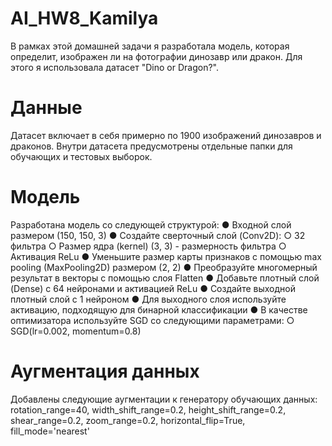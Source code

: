 # AI_HW8_Kamilya
В рамках этой домашней задачи я разработала модель, которая определит, изображен ли на фотографии динозавр или дракон. Для этого я использовала датасет "Dino or Dragon?".

# Данные
Датасет включает в себя примерно по 1900 изображений динозавров и драконов. Внутри датасета предусмотрены отдельные папки для обучающих и тестовых выборок.

# Модель
Разработана модель со следующей структурой:
●	Входной слой размером (150, 150, 3)
●	Создайте сверточный слой (Conv2D):
  ○	32 фильтра
  ○	Размер ядра (kernel) (3, 3) - размерность фильтра
  ○	Активация ReLu
●	Уменьшите размер карты признаков с помощью max pooling (MaxPooling2D) размером (2, 2)
●	Преобразуйте многомерный результат в векторы с помощью слоя Flatten
●	Добавьте плотный слой (Dense) с 64 нейронами и активацией ReLu
●	Создайте выходной плотный слой с 1 нейроном
●	Для выходного слоя используйте активацию, подходящую для бинарной классификации
●	В качестве оптимизатора используйте SGD со следующими параметрами:
  ○	SGD(lr=0.002, momentum=0.8)

# Аугментация данных
Добавлены следующие аугментации к генератору обучающих данных:
rotation_range=40,
width_shift_range=0.2,
height_shift_range=0.2,
shear_range=0.2,
zoom_range=0.2,
horizontal_flip=True,
fill_mode='nearest'
